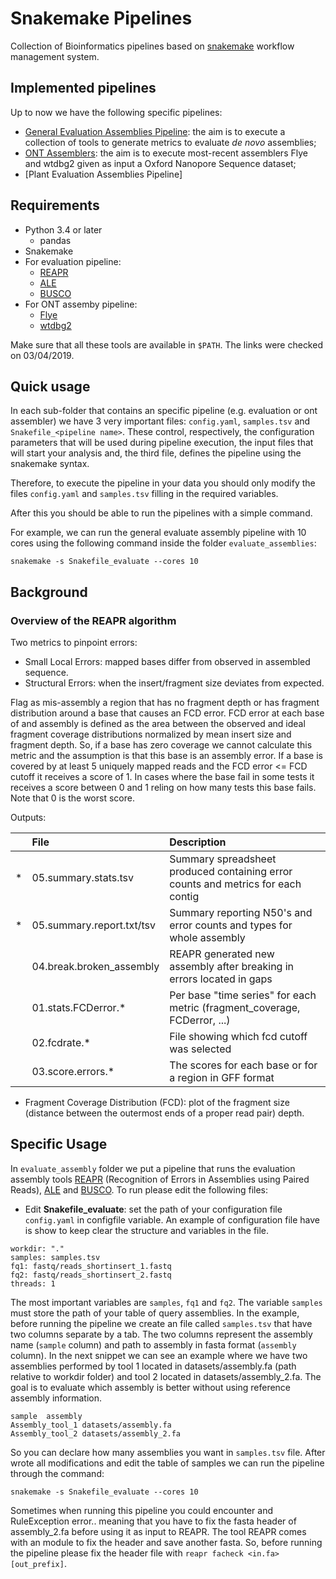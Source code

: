 # Snakemake Pipelines

Collection of Bioinformatics pipelines based on [snakemake](https://snakemake.readthedocs.io/en/stable/) workflow management system.

## Implemented pipelines

Up to now we have the following specific pipelines:

- [General Evaluation Assemblies Pipeline](https://github.com/rodtheo/snakemake_pipelines/tree/master/evaluate_assemblies): the aim is to execute a collection of tools to generate metrics to evaluate _de novo_ assemblies;
- [ONT Assemblers](https://github.com/rodtheo/snakemake_pipelines/tree/master/ont_assemblers): the aim is to execute most-recent assemblers Flye and wtdbg2 given as input a Oxford Nanopore Sequence dataset;
- [Plant Evaluation Assemblies Pipeline]

## Requirements

- Python 3.4 or later
  - pandas
- Snakemake
- For evaluation pipeline:
  - [REAPR](https://www.sanger.ac.uk/science/tools/reapr)
  - [ALE](https://github.com/sc932/ALE)
  - [BUSCO](https://busco.ezlab.org/)
- For ONT assemby pipeline:
  - [Flye](https://github.com/fenderglass/Flye)
  - [wtdbg2](https://github.com/ruanjue/wtdbg2)

Make sure that all these tools are available in `$PATH`. The links were checked on 03/04/2019.

## Quick usage

In each sub-folder that contains an specific pipeline (e.g. evaluation or ont assembler) we have 3 very important files: `config.yaml`, `samples.tsv` and `Snakefile_<pipeline name>`. These control, respectively, the configuration parameters that will be used during pipeline execution, the input files that will start your analysis and, the third file, defines the pipeline using the snakemake syntax.

Therefore, to execute the pipeline in your data you should only modify the files `config.yaml` and `samples.tsv` filling in the required variables.

After this you should be able to run the pipelines with a simple command.

For example, we can run the general evaluate assembly pipeline with 10 cores using the following command inside the folder `evaluate_assemblies`:

```{bash}
snakemake -s Snakefile_evaluate --cores 10
```

## Background

### Overview of the REAPR algorithm

Two metrics to pinpoint errors:

- Small Local Errors: mapped bases differ from observed in assembled sequence.
- Structural Errors: when the insert/fragment size deviates from expected.

Flag as mis-assembly a region that has no fragment depth or has fragment distribution around a base that causes an FCD error. FCD error at each base of and assembly is defined as the area between the observed and ideal fragment coverage distributions normalized by mean insert size and fragment depth. So, if a base has zero coverage we cannot calculate this metric and the assumption is that this base is an assembly error. If a base is covered by at least 5 uniquely mapped reads and the FCD error <= FCD cutoff it receives a score of 1. In cases where the base fail in some tests it receives a score between 0 and 1 reling on how many tests this base fails. Note that 0 is the worst score.

Outputs:

|   | File                      | Description                                                                      |
|:--|:--------------------------|:---------------------------------------------------------------------------------|
| * | 05.summary.stats.tsv      | Summary spreadsheet produced containing error counts and metrics for each contig |
| * | 05.summary.report.txt/tsv | Summary reporting N50's and error counts and types for whole assembly            |
|   | 04.break.broken_assembly  | REAPR generated new assembly after breaking in errors located in gaps            |
|   | 01.stats.FCDerror.*       | Per base "time series" for each metric (fragment_coverage, FCDerror, ...)        |
|   | 02.fcdrate.*              | File showing which fcd cutoff was selected                                       |
|   | 03.score.errors.*         | The scores for each base or for a region in GFF format                           |

- Fragment Coverage Distribution (FCD): plot of the fragment size (distance between the outermost ends of a proper read pair) depth.


## Specific Usage

In `evaluate_assembly` folder we put a pipeline that runs the evaluation assembly tools [REAPR](https://doi.org/10.1186/gb-2013-14-5-r47) (Recognition of Errors in Assemblies using Paired Reads), [ALE]() and [BUSCO](). To run please edit the following files:

- Edit **Snakefile_evaluate**: set the path of your configuration file `config.yaml` in configfile variable. An example of configuration file have is show to keep clear the structure and variables in the file.

```{yaml}
workdir: "."
samples: samples.tsv
fq1: fastq/reads_shortinsert_1.fastq
fq2: fastq/reads_shortinsert_2.fastq
threads: 1
```

The most important variables are `samples`, `fq1` and `fq2`. The variable `samples` must store the path of your table of query assemblies. In the example, before running the pipeline we create an file called `samples.tsv` that have two columns separate by a tab. The two columns represent the assembly name (`sample` column) and path to assembly in fasta format (`assembly` column). In the next snippet we can see an example where we have two assemblies performed by tool 1 located in datasets/assembly.fa (path relative to workdir folder) and tool 2 located in datasets/assembly_2.fa. The goal is to evaluate which assembly is better without using reference assembly information.

```
sample	assembly
Assembly_tool_1	datasets/assembly.fa
Assembly_tool_2	datasets/assembly_2.fa
```

So you can declare how many assemblies you want in `samples.tsv` file. After wrote all modifications and edit the table of samples we can run the pipeline through the command:

```
snakemake -s Snakefile_evaluate --cores 10
```

Sometimes when running this pipeline you could encounter and RuleException error.. meaning that you have to fix the fasta header of assembly_2.fa before using it as input to REAPR. The tool REAPR comes with an module to fix the header and save another fasta. So, before running the pipeline please fix the header file with `reapr facheck <in.fa> [out_prefix]`.
